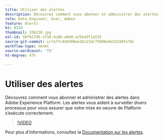 ```yaml
---
title: Utiliser des alertes
description: Découvrez comment vous abonner et administrer des alertes dans Adobe Experience Platform. Les alertes vous aident à surveiller divers processus pour vous assurer que votre mise en oeuvre de Platform s’exécute correctement.
role: Data Engineer, User, Admin
feature: Alerts
kt: 8324
thumbnail: 336218.jpg
exl-id: 56f927db-1f16-4c0b-a0e0-a25e43f1a535
source-git-commit: cc7a77c4dd380ae1bc23dc75608e8e2224dfe78c
workflow-type: tm+mt
source-wordcount: '73'
ht-degree: 47%

---
```


# Utiliser des alertes

Découvrez comment vous abonner et administrer des alertes dans Adobe Experience Platform. Les alertes vous aident à surveiller divers processus pour vous assurer que votre mise en oeuvre de Platform s’exécute correctement.

>[!VIDEO](https://video.tv.adobe.com/v/336218?quality=12&learn=on)

Pour plus d’informations, consultez la [Documentation sur les alertes](https://experienceleague.adobe.com/docs/experience-platform/observability/alerts/overview.html?lang=fr).